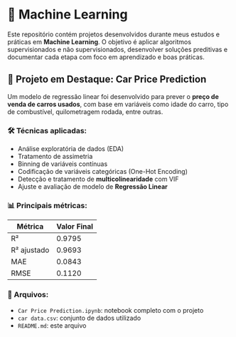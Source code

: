 # 🧠 Machine Learning

Este repositório contém projetos desenvolvidos durante meus estudos e práticas em **Machine Learning**. O objetivo é aplicar algoritmos supervisionados e não supervisionados, desenvolver soluções preditivas e documentar cada etapa com foco em aprendizado e boas práticas.

## 📌 Projeto em Destaque: Car Price Prediction

Um modelo de regressão linear foi desenvolvido para prever o **preço de venda de carros usados**, com base em variáveis como idade do carro, tipo de combustível, quilometragem rodada, entre outras.

### 🛠 Técnicas aplicadas:
- Análise exploratória de dados (EDA)
- Tratamento de assimetria
- Binning de variáveis contínuas
- Codificação de variáveis categóricas (One-Hot Encoding)
- Detecção e tratamento de **multicolinearidade** com VIF
- Ajuste e avaliação de modelo de **Regressão Linear**

### 📊 Principais métricas:
| Métrica       | Valor Final |
|---------------|-------------|
| R²            | 0.9795      |
| R² ajustado   | 0.9693      |
| MAE           | 0.0843      |
| RMSE          | 0.1120      |

### 📁 Arquivos:
- `Car Price Prediction.ipynb`: notebook completo com o projeto
- `car data.csv`: conjunto de dados utilizado
- `README.md`: este arquivo
